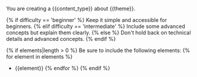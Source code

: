 You are creating a {{content_type}} about {{theme}}.

{% if difficulty == 'beginner' %}
Keep it simple and accessible for beginners.
{% elif difficulty == 'intermediate' %}
Include some advanced concepts but explain them clearly.
{% else %}
Don't hold back on technical details and advanced concepts.
{% endif %}

{% if elements|length > 0 %}
Be sure to include the following elements:
{% for element in elements %}
- {{element}}
{% endfor %}
{% endif %}
